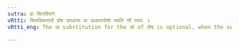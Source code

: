 ```yaml
---
sutra: वा चित्तविरागे
vRtti: चित्तविकारार्थे दोष उपधाया वा ऊकारादेशो भवति णौ परतः ॥
vRtti_eng: The ऊ substitution for the ओ of दोष् is optional, when the sense is that of the disturbing of the mind.

---
```

